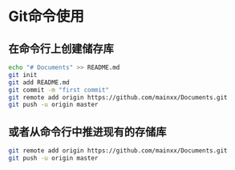 # Git命令使用

## **在命令行上创建储存库**

```bash
echo "# Documents" >> README.md
git init
git add README.md
git commit -m "first commit"
git remote add origin https://github.com/mainxx/Documents.git
git push -u origin master
```

## **或者从命令行中推进现有的存储库**

```bash
git remote add origin https://github.com/mainxx/Documents.git
git push -u origin master
```